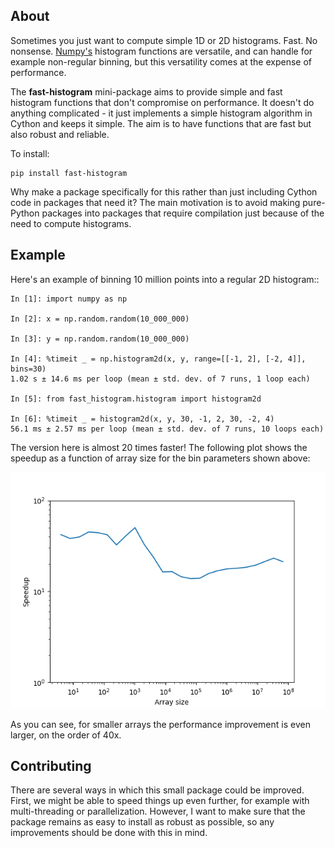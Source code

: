 About
-----

Sometimes you just want to compute simple 1D or 2D histograms. Fast. No
nonsense. [Numpy's](http://www.numpy.org) histogram functions are versatile,
and can handle for example non-regular binning, but this versatility comes at
the expense of performance.

The **fast-histogram** mini-package aims to provide simple and fast histogram
functions that don't compromise on performance. It doesn't do anything
complicated - it just implements a simple histogram algorithm in Cython and
keeps it simple. The aim is to have functions that are fast but also robust and
reliable.

To install:

    pip install fast-histogram

Why make a package specifically for this rather than just including Cython code
in packages that need it? The main motivation is to avoid making pure-Python
packages into packages that require compilation just because of the need to
compute histograms.

Example
-------

Here's an example of binning 10 million points into a regular 2D histogram::

    In [1]: import numpy as np

    In [2]: x = np.random.random(10_000_000)

    In [3]: y = np.random.random(10_000_000)

    In [4]: %timeit _ = np.histogram2d(x, y, range=[[-1, 2], [-2, 4]], bins=30)
    1.02 s ± 14.6 ms per loop (mean ± std. dev. of 7 runs, 1 loop each)

    In [5]: from fast_histogram.histogram import histogram2d

    In [6]: %timeit _ = histogram2d(x, y, 30, -1, 2, 30, -2, 4)
    56.1 ms ± 2.57 ms per loop (mean ± std. dev. of 7 runs, 10 loops each)

The version here is almost 20 times faster! The following plot shows the
speedup as a function of array size for the bin parameters shown above:

![speedup_plot](speedup.png)

As you can see, for smaller arrays the performance improvement is even larger,
on the order of 40x.

Contributing
------------

There are several ways in which this small package could be improved. First,
we might be able to speed things up even further, for example with
multi-threading or parallelization. However, I want to make sure that the
package remains as easy to install as robust as possible, so any improvements
should be done with this in mind.

